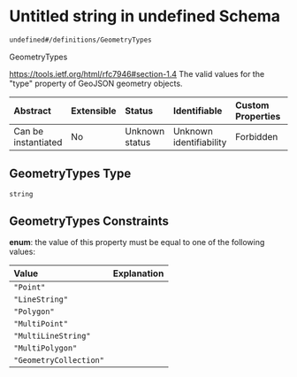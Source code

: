 # Untitled string in undefined Schema

```txt
undefined#/definitions/GeometryTypes
```

GeometryTypes

<https://tools.ietf.org/html/rfc7946#section-1.4> The valid values for the "type" property of GeoJSON geometry objects.

| Abstract            | Extensible | Status         | Identifiable            | Custom Properties | Additional Properties | Access Restrictions | Defined In                                                        |
| :------------------ | :--------- | :------------- | :---------------------- | :---------------- | :-------------------- | :------------------ | :---------------------------------------------------------------- |
| Can be instantiated | No         | Unknown status | Unknown identifiability | Forbidden         | Allowed               | none                | [models.schema.json\*](models.schema.json "open original schema") |

## GeometryTypes Type

`string`

## GeometryTypes Constraints

**enum**: the value of this property must be equal to one of the following values:

| Value                  | Explanation |
| :--------------------- | :---------- |
| `"Point"`              |             |
| `"LineString"`         |             |
| `"Polygon"`            |             |
| `"MultiPoint"`         |             |
| `"MultiLineString"`    |             |
| `"MultiPolygon"`       |             |
| `"GeometryCollection"` |             |
